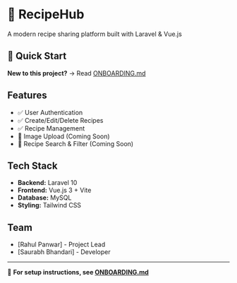 # 🍳 RecipeHub

A modern recipe sharing platform built with Laravel & Vue.js

## 🚀 Quick Start

**New to this project?** → Read [ONBOARDING.md](./ONBOARDING.md)

## Features

- ✅ User Authentication
- ✅ Create/Edit/Delete Recipes
- ✅ Recipe Management
- 🔲 Image Upload (Coming Soon)
- 🔲 Recipe Search & Filter (Coming Soon)

## Tech Stack

- **Backend:** Laravel 10
- **Frontend:** Vue.js 3 + Vite
- **Database:** MySQL
- **Styling:** Tailwind CSS

## Team

- [Rahul Panwar] - Project Lead
- [Saurabh Bhandari] - Developer

---
📖 **For setup instructions, see [ONBOARDING.md](./ONBOARDING.md)**
